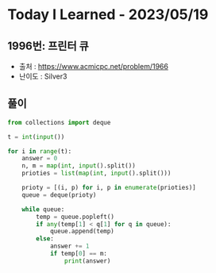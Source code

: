 # Today I Learned - 2023/05/19

## 1996번: 프린터 큐
- 출처 : https://www.acmicpc.net/problem/1966
- 난이도 : Silver3

## 풀이
```python
from collections import deque

t = int(input())

for i in range(t):
    answer = 0
    n, m = map(int, input().split())
    prioties = list(map(int, input().split()))

    prioty = [(i, p) for i, p in enumerate(prioties)]
    queue = deque(prioty)

    while queue:
        temp = queue.popleft()
        if any(temp[1] < q[1] for q in queue):
            queue.append(temp)
        else:
            answer += 1
            if temp[0] == m:
                print(answer)
```

